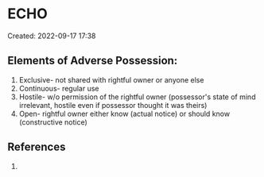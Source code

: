 # ECHO
Created: 2022-09-17 17:38

## Elements of Adverse Possession:
1.  Exclusive- not shared with rightful owner or anyone else
2.  Continuous- regular use 
3.  Hostile- w/o permission of the rightful owner (possessor's state of mind irrelevant, hostile even if possessor thought it was theirs)
4.  Open- rightful owner either know (actual notice) or should know (constructive notice)




## References

1. 